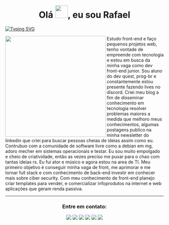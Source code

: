 <h1 align="center">Olá  <img src="https://media3.giphy.com/media/3oKIPtjElfqwMOTbH2/giphy.gif?cid=ecf05e47paay6b31bbe5z0nvmk1ix8xds7p6l59rhhy7x9l6&rid=giphy.gif&ct=g" width="40px"/>, eu sou Rafael </h1>

[![Typing SVG](https://readme-typing-svg.demolab.com?font=Fira+Code&pause=1000&color=fd428d&center=true&vCenter=true&width=1000&lines=Dev+front+end+em+forma%C3%A7%C3%A3o;adoro+um+css+gourmet)](https://git.io/typing-svg)

<img align="left" src="" width="320px">
<p>Estudo front-end e faço pequenos projetos web, tenho vontade de empreende com tecnologia e estou em busca da minha vaga como dev front-end junior. Sou aluno do dev quest, prog-br e constantemente estou presente fazendo lives no discord. Criei meu blog a fim de disseminar conhecimento em tecnologia resolver problemas maiores a medida que melhoro meus conhecimentos, algumas postagens publico na minha newsletter do linkedin que criei para buscar pessoas cheias de ideias assim como eu. 
Contrubuo com a comunidade de software livre como a debian em mg, adoro mecher em sistemas operacionais e testar. Eu sou muito empolgado e cheio de criatividade, então as vezes preciso me puxar para o chao com tantas ideias rs. Eu fui ator e músico e agora estou na area de TI.
Meu primeiro objetivo é conseguir minha vaga de front, me aprimorar e me tornar full stack e com conhecimento de back-end investir em conhecer mais sobre ciber security.
Com meu conhecimento de front-end planejo criar templates para vender, e comercializar infoprodutos na internet e web aplicações que geram renda passiva.</p>

**********

<h3 align="center">Entre em contato:</h3>
<p align="center"><img src="https://custom-icon-badges.demolab.com/badge/contactrodrigues21@gmail.com-808080?style=for-the-badge&logo=mention&logoColor=white"> 
<a href="https://www.linkedin.com/in/rafinhadev/" target="blank"><img src="https://custom-icon-badges.demolab.com/badge/-LinkedIn-808080?style=for-the-badge&logo=linkedin&logoColor=white"></a>
<a href="https://www.instagram.com/rafinha_dev/" target="blank"><img src="https://custom-icon-badges.demolab.com/badge/-Instagram-808080?style=for-the-badge&logo=instagram&logoColor=white"></a>
<a href="https://codepen.io/rafinha-dev" target="blank"><img src="https://custom-icon-badges.demolab.com/badge/-CodePen-808080?style=for-the-badge&logo=CodePen&logoColor=white"></a>
<a href="https://dev.to/rafinhadev" target="blank"><img src="https://custom-icon-badges.demolab.com/badge/-Blog_dev.to-808080?style=for-the-badge&logo=dev.to&logoColor=white"></a>
<a href="https://hashnode.com/@rafinhadev" target="blank"><img src="https://custom-icon-badges.demolab.com/badge/-Blog_Hashnode-808080?style=for-the-badge&logo=hashnode&logoColor=white"></a>
	
</p>
